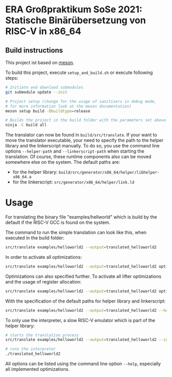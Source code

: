 # ERA Großpraktikum SoSe 2021: Statische Binärübersetzung von RISC-V in x86_64

## Build instructions

This project ist based on [meson](https://mesonbuild.com).

To build this project, execute `setup_and_build.sh` or execute following steps:

```bash
# Initiate and download submodules
git submodule update --init

# Project setup (change for the usage of sanitizers in debug mode,
# for more information look at the meson documentation)
meson setup build -Dbuildtype=release

# Builds the project in the build folder with the parameters set above.
ninja -C build all
```

The translator can now be found in `build/src/translate`.
If your want to move the translator executable, your need to specify the path
to the helper library and the linkerscript manually. To do so, you use
the command line options `--helper-path` and `--linkerscript-path` when starting the translation.
Of course, these runtime components also can be moved somewhere else on the system.
The default paths are:

- for the helper library: `build/src/generator/x86_64/helper/libhelper-x86_64.a`
- for the linkerscript: `src/generator/x86_64/helper/link.ld`

# Usage

For translating the binary file "examples/hellworld" which is build by the default if the RISC-V GCC is found on the system.

The command to run the simple translation can look like this, when executed in the build folder:

```bash
src/translate examples/helloworld2 --output=translated_helloworld2
```

In order to activate all optimizations:

```bash
src/translate examples/helloworld2 --output=translated_helloworld2 optimize=all
```

Optimizations can also specified further. To activate all lifter optimizations and the usage of register allocation:

```bash
src/translate examples/helloworld2 --output=translated_helloworld2 optimize=lifter,reg_alloc
```

With the specification of the default paths for helper library and linkerscript:

```bash
src/translate examples/helloworld2 --output=translated_helloworld2 --helper-path=src/generator/x86_64/helper/libhelper-x86_64.a --linkerscript-path=../src/generator/x86_64/helper/link.ld
```

To only use the interpreter, a slow RISC-V emulator which is part of the helper library:

```bash
# starts the translation process
src/translate examples/helloworld2 --output=translated_helloworld2 --interpreter-only

# runs the interpreter
./translated_helloworld2
```

All options can be listed using the command line option `--help`, especially all implemented optimizations.

